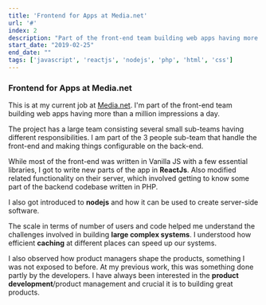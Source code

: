 ```yaml
---
title: 'Frontend for Apps at Media.net'
url: '#'
index: 2
description: "Part of the front-end team building web apps having more than a million impressions a day."
start_date: "2019-02-25"
end_date: ""
tags: ['javascript', 'reactjs', 'nodejs', 'php', 'html', 'css']
---
```


### Frontend for Apps at Media.net

This is at my current job at <a href='https://media.net' target="_blank">Media.net</a>.
I'm part of the front-end team building web apps having more than a million impressions a day.

The project has a large team consisting several small sub-teams having different responsibilities. I am part of the 3 people sub-team that handle the front-end and making things configurable on the back-end.

While most of the front-end was written in Vanilla JS with a few essential libraries, I got to write new parts of the app in **ReactJs**. Also modified related functionality on their server, which involved getting to know some part of the backend codebase written in PHP.

I also got introduced to **nodejs** and how it can be used to create server-side software.

The scale in terms of number of users and code helped me understand the challenges involved in building **large complex systems**. I understood how efficient **caching** at different places can speed up our systems.

I also observed how product managers shape the products, something I was not exposed to before. At my previous work, this was something done partly by the developers. I have always been interested in the **product development**/product management and crucial it is to building great products.
